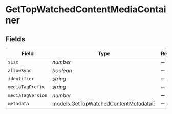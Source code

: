 # GetTopWatchedContentMediaContainer


## Fields

| Field                                                                              | Type                                                                               | Required                                                                           | Description                                                                        | Example                                                                            |
| ---------------------------------------------------------------------------------- | ---------------------------------------------------------------------------------- | ---------------------------------------------------------------------------------- | ---------------------------------------------------------------------------------- | ---------------------------------------------------------------------------------- |
| `size`                                                                             | *number*                                                                           | :heavy_minus_sign:                                                                 | N/A                                                                                | 1                                                                                  |
| `allowSync`                                                                        | *boolean*                                                                          | :heavy_minus_sign:                                                                 | N/A                                                                                | true                                                                               |
| `identifier`                                                                       | *string*                                                                           | :heavy_minus_sign:                                                                 | N/A                                                                                | com.plexapp.plugins.library                                                        |
| `mediaTagPrefix`                                                                   | *string*                                                                           | :heavy_minus_sign:                                                                 | N/A                                                                                | /system/bundle/media/flags/                                                        |
| `mediaTagVersion`                                                                  | *number*                                                                           | :heavy_minus_sign:                                                                 | N/A                                                                                | 1698860922                                                                         |
| `metadata`                                                                         | [models.GetTopWatchedContentMetadata](../models/gettopwatchedcontentmetadata.md)[] | :heavy_minus_sign:                                                                 | N/A                                                                                |                                                                                    |